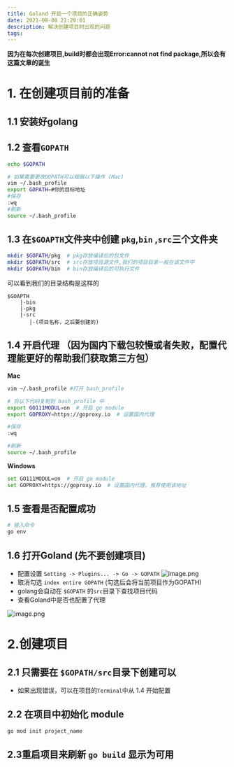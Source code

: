 ```yaml
---
title: Goland 开启一个项目的正确姿势
date: 2021-08-08 21:20:01
description: 解决创建项目时出现的问题
tags:
---
```


**因为在每次创建项目,build时都会出现Error:cannot not find package,所以会有这篇文章的诞生**

# 1. 在创建项目前的准备
## 1.1 安装好**golang**

## 1.2 查看`GOPATH`
```sh
echo $GOPATH

# 如果需要更改GOPATH可以根据以下操作 (Mac)
vim ~/.bash_profile
export GOPATH=#你的目标地址
#保存
:wq
#刷新
source ~/.bash_profile
```

## 1.3 在`$GOAPTH`文件夹中创建 `pkg`,`bin` ,`src`三个文件夹
```sh
mkdir $GOPATH/pkg  # pkg存放编译后的包文件
mkdir $GOPATH/src  # src存放项目源文件,我们的项目目录一般在该文件中
mkdir $GOPATH/bin  # bin存放编译后的可执行文件
```
可以看到我们的目录结构是这样的
```
$GOAPTH
    |-bin
    |-pkg
    |-src
       |-(项目名称，之后要创建的)
```

## 1.4 开启代理 （因为国内下载包较慢或者失败，配置代理能更好的帮助我们获取第三方包）
**Mac**
```sh
vim ~/.bash_profile #打开 bash_profile

# 将以下代码复制到 bash_profile 中
export GO111MODUL=on  # 开启 go module
export GOPROXY=https://goproxy.io  # 设置国内代理

#保存
:wq

#刷新
source ~/.bash_profile
```
**Windows**
```sh
set GO111MODUL=on  # 开启 go module
set GOPROXY=https://goproxy.io  # 设置国内代理，推荐使用该地址
```

## 1.5 查看是否配置成功
```sh
# 输入命令
go env
```

## 1.6 打开Goland (先不要创建项目)
- 配置设置 `Setting -> Plugins... -> Go -> GOPATH`
![image.png](https://cdn.learnku.com/uploads/images/202106/15/81167/qcLZ28fd59.png!large)
- 取消勾选 `index entire GOPATH` (勾选后会将当前项目作为GOPATH)
- golang会自动在 `$GOPATH` 的`src`目录下查找项目代码
- 查看Goland中是否也配置了代理

![image.png](https://cdn.learnku.com/uploads/images/202106/08/81167/DwbQg5PaIu.png!large)


# 2.创建项目
## 2.1 只需要在 `$GOPATH/src`目录下创建可以
- 如果出现错误，可以在项目的`Terminal`中从 1.4 开始配置 

## 2.2 在项目中初始化 module
```sh
go mod init project_name
```

## 2.3重启项目来刷新 `go build` 显示为可用
